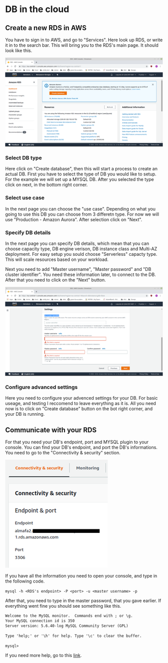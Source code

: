 # DB in the cloud

## Create a new RDS in AWS

You have to sign in to AWS, and go to "Services". Here look up RDS, or write it in to the search bar. This will bring you to the RDS's main page. It should look like this.

<img src="Images/RDS_main.png">

### Select DB type

Here click on "Create database", then this will start a process to create an actual DB. First you have to select the type of DB you would like to setup. For the example we will set up a MYSQL DB. After you selected the type click on next, in the bottom right corner.

### Select use case

In the next page you can choose the "use case". Depending on what you going to use this DB you can choose from 3 differetn type. For now we will use "Production - Amazon Aurora". After selection click on "Next".

### Specify DB details

In the next page you can specify DB details, which mean that you can choose capacity type, DB engine verison,  DB instance class and Multi-AZ deployment. For easy setup you sould choose "Serverless" capacty type. This will scale resources based on your workload.

Next you need to add "Master username", "Master password" and "DB cluster identifier". You need these information later, to connect to the DB. After that you need to click on the "Next" button.

<img src="Images/RDB_settings.png">

### Configure advanced settings

Here you need to configure your advenced settings for your DB. For basic useage, and testing I reccomend to leave everything as it is. All you need now is to click on "Create database" button on the bot right corner, and your DB is running.

## Communicate with your RDS

For that you need your DB's endpoint, port and MYSQL plugin to your console. You can find your DB's endpoint, and port the DB's informations. You need to go to the "Connectivity & security" section.

<img src="Images/RDS_connect_info.png">

If you have all the information you need to open your console, and type in the following code.

``` mysql -h <RDS's endpoint> -P <port> -u <master username> -p ```

After that, you need to type in the master password, that you gave earlier.
If everything went fine you should see something like this.

```
Welcome to the MySQL monitor.  Commands end with ; or \g.
Your MySQL connection id is 350
Server version: 5.6.40-log MySQL Community Server (GPL)

Type 'help;' or '\h' for help. Type '\c' to clear the buffer.

mysql>
```

If you need more help, go to this [link](https://docs.aws.amazon.com/AmazonRDS/latest/UserGuide/USER_ConnectToInstance.html).